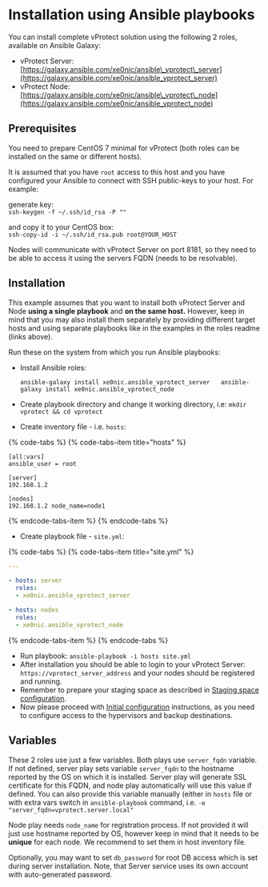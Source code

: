 # Installation using Ansible playbooks

You can install complete vProtect solution using the following 2 roles, available on Ansible Galaxy:

* vProtect Server: [https://galaxy.ansible.com/xe0nic/ansible\_vprotect\_server](https://galaxy.ansible.com/xe0nic/ansible_vprotect_server)
* vProtect Node: [https://galaxy.ansible.com/xe0nic/ansible\_vprotect\_node](https://galaxy.ansible.com/xe0nic/ansible_vprotect_node)

## Prerequisites

You need to prepare CentOS 7 minimal for vProtect \(both roles can be installed on the same or different hosts\).

It is assumed that you have `root` access to this host and you have configured your Ansible to connect with SSH public-keys to your host. For example:

generate key:  
`ssh-keygen -f ~/.ssh/id_rsa -P ""`

and copy it to your CentOS box:  
`ssh-copy-id -i ~/.ssh/id_rsa.pub root@YOUR_HOST`

Nodes will communicate with vProtect Server on port 8181, so they need to be able to access it using the servers FQDN \(needs to be resolvable\). 

## Installation

This example assumes that you want to install both vProtect Server and Node **using a single playbook** and **on the same host.** However, keep in mind that you may also install them separately by providing different target hosts and using separate playbooks like in the examples in the roles readme \(links above\).

Run these on the system from which you run Ansible playbooks:

* Install Ansible roles:

  `ansible-galaxy install xe0nic.ansible_vprotect_server  
  ansible-galaxy install xe0nic.ansible_vprotect_node`

* Create playbook directory and change it working directory, i.e: `mkdir vprotect && cd vprotect`
* Create inventory file - i.e. `hosts`:

{% code-tabs %}
{% code-tabs-item title="hosts" %}
```text
[all:vars] 
ansible_user = root

[server]
192.168.1.2

[nodes]
192.168.1.2 node_name=node1
```
{% endcode-tabs-item %}
{% endcode-tabs %}

* Create playbook file - `site.yml`:

{% code-tabs %}
{% code-tabs-item title="site.yml" %}
```yaml
---

- hosts: server
  roles:
  - xe0nic.ansible_vprotect_server

- hosts: nodes
  roles:
  - xe0nic.ansible_vprotect_node
```
{% endcode-tabs-item %}
{% endcode-tabs %}

* Run playbook: `ansible-playbook -i hosts site.yml`
* After installation you should be able to login to your vProtect Server: `https://vprotect_server_address` and your nodes should be registered and running.
* Remember to prepare your staging space as described in [Staging space configuration](staging-space-configuration.md).
* Now please proceed with [Initial configuration](../initial_config/) instructions, as you need to configure access to the hypervisors and backup destinations.

## Variables

These 2 roles use just a few variables. Both plays use `server_fqdn` variable. If not defined, server play sets variable `server_fqdn` to the hostname reported by the OS on which it is installed. Server play will generate SSL certificate for this FQDN, and node play automatically will use this value if defined. You can also provide this variable manually \(either in `hosts` file or with extra vars switch in `ansible-playbook` command, i.e.  `-e "server_fqdn=vprotect.server.local"` 

Node play needs `node_name` for registration process. If not provided it will just use hostname reported by OS, however keep in mind that it needs to be **unique** for each node. We recommend to set them in host inventory file.

Optionally, you may want to set `db_password` for root DB access which is set during server installation. Note, that Server service uses its own account with auto-generated password.

